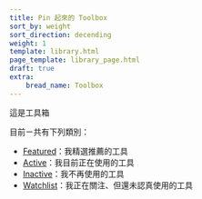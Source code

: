```yaml
---
title: Pin 起來的 Toolbox
sort_by: weight
sort_direction: decending
weight: 1
template: library.html
page_template: library_page.html
draft: true
extra: 
    bread_name: Toolbox
---
```


這是工具箱


目前ㄧ共有下列類別：

- [Featured](/library/toolbox/featured)：我精選推薦的工具
- [Active](/library/toolbox/active)：我目前正在使用的工具
- [Inactive](/library/toolbox/inactive)：我不再使用的工具
- [Watchlist](/library/toolbox/watchlist)：我正在關注、但還未認真使用的工具
